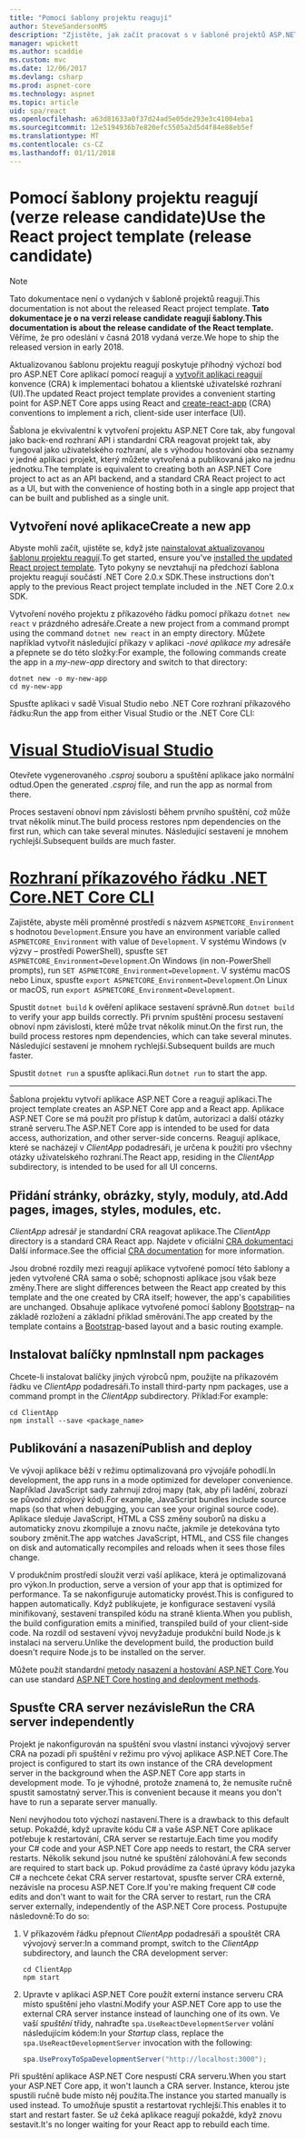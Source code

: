 ```yaml
---
title: "Pomocí šablony projektu reagují"
author: SteveSandersonMS
description: "Zjistěte, jak začít pracovat s v šabloně projektů ASP.NET Core jednostránkové aplikace (SPA) release candidate reagují a vytvořit aplikaci reagují."
manager: wpickett
ms.author: scaddie
ms.custom: mvc
ms.date: 12/06/2017
ms.devlang: csharp
ms.prod: aspnet-core
ms.technology: aspnet
ms.topic: article
uid: spa/react
ms.openlocfilehash: a63d81633a0f37d24ad5e05de293e3c41004eba1
ms.sourcegitcommit: 12e5194936b7e820efc5505a2d5d4f84e88eb5ef
ms.translationtype: MT
ms.contentlocale: cs-CZ
ms.lasthandoff: 01/11/2018
---
```

# <a name="use-the-react-project-template-release-candidate"></a><span data-ttu-id="37813-103">Pomocí šablony projektu reagují (verze release candidate)</span><span class="sxs-lookup"><span data-stu-id="37813-103">Use the React project template (release candidate)</span></span>

> [!NOTE]
> <span data-ttu-id="37813-104">Tato dokumentace není o vydaných v šabloně projektů reagují.</span><span class="sxs-lookup"><span data-stu-id="37813-104">This documentation is not about the released React project template.</span></span> <span data-ttu-id="37813-105">**Tato dokumentace je o na verzi release candidate reagují šablony.**</span><span class="sxs-lookup"><span data-stu-id="37813-105">**This documentation is about the release candidate of the React template.**</span></span> <span data-ttu-id="37813-106">Věříme, že pro odeslání v časná 2018 vydaná verze.</span><span class="sxs-lookup"><span data-stu-id="37813-106">We hope to ship the released version in early 2018.</span></span>

<span data-ttu-id="37813-107">Aktualizovanou šablonu projektu reagují poskytuje příhodný výchozí bod pro ASP.NET Core aplikací pomocí reagují a [vytvořit aplikaci reagují](https://github.com/facebookincubator/create-react-app) konvence (CRA) k implementaci bohatou a klientské uživatelské rozhraní (UI).</span><span class="sxs-lookup"><span data-stu-id="37813-107">The updated React project template provides a convenient starting point for ASP.NET Core apps using React and [create-react-app](https://github.com/facebookincubator/create-react-app) (CRA) conventions to implement a rich, client-side user interface (UI).</span></span>

<span data-ttu-id="37813-108">Šablona je ekvivalentní k vytvoření projektu ASP.NET Core tak, aby fungoval jako back-end rozhraní API i standardní CRA reagovat projekt tak, aby fungoval jako uživatelského rozhraní, ale s výhodou hostování oba seznamy v jedné aplikaci projekt, který můžete vytvořená a publikovaná jako na jednu jednotku.</span><span class="sxs-lookup"><span data-stu-id="37813-108">The template is equivalent to creating both an ASP.NET Core project to act as an API backend, and a standard CRA React project to act as a UI, but with the convenience of hosting both in a single app project that can be built and published as a single unit.</span></span>

## <a name="create-a-new-app"></a><span data-ttu-id="37813-109">Vytvoření nové aplikace</span><span class="sxs-lookup"><span data-stu-id="37813-109">Create a new app</span></span>

<span data-ttu-id="37813-110">Abyste mohli začít, ujistěte se, když jste [nainstalovat aktualizovanou šablonu projektu reagují](xref:spa/index#installation).</span><span class="sxs-lookup"><span data-stu-id="37813-110">To get started, ensure you've [installed the updated React project template](xref:spa/index#installation).</span></span> <span data-ttu-id="37813-111">Tyto pokyny se nevztahují na předchozí šablona projektu reagují součástí .NET Core 2.0.x SDK.</span><span class="sxs-lookup"><span data-stu-id="37813-111">These instructions don't apply to the previous React project template included in the .NET Core 2.0.x SDK.</span></span>

<span data-ttu-id="37813-112">Vytvoření nového projektu z příkazového řádku pomocí příkazu `dotnet new react` v prázdného adresáře.</span><span class="sxs-lookup"><span data-stu-id="37813-112">Create a new project from a command prompt using the command `dotnet new react` in an empty directory.</span></span> <span data-ttu-id="37813-113">Můžete například vytvořit následující příkazy v aplikaci *-nové aplikace my* adresáře a přepnete se do této složky:</span><span class="sxs-lookup"><span data-stu-id="37813-113">For example, the following commands create the app in a *my-new-app* directory and switch to that directory:</span></span>

```console
dotnet new -o my-new-app
cd my-new-app
```

<span data-ttu-id="37813-114">Spusťte aplikaci v sadě Visual Studio nebo .NET Core rozhraní příkazového řádku:</span><span class="sxs-lookup"><span data-stu-id="37813-114">Run the app from either Visual Studio or the .NET Core CLI:</span></span>

# <a name="visual-studiotabvisual-studio"></a>[<span data-ttu-id="37813-115">Visual Studio</span><span class="sxs-lookup"><span data-stu-id="37813-115">Visual Studio</span></span>](#tab/visual-studio)

<span data-ttu-id="37813-116">Otevřete vygenerovaného *.csproj* souboru a spuštění aplikace jako normální odtud.</span><span class="sxs-lookup"><span data-stu-id="37813-116">Open the generated *.csproj* file, and run the app as normal from there.</span></span>

<span data-ttu-id="37813-117">Proces sestavení obnoví npm závislosti během prvního spuštění, což může trvat několik minut.</span><span class="sxs-lookup"><span data-stu-id="37813-117">The build process restores npm dependencies on the first run, which can take several minutes.</span></span> <span data-ttu-id="37813-118">Následující sestavení je mnohem rychlejší.</span><span class="sxs-lookup"><span data-stu-id="37813-118">Subsequent builds are much faster.</span></span>

# <a name="net-core-clitabnetcore-cli"></a>[<span data-ttu-id="37813-119">Rozhraní příkazového řádku .NET Core</span><span class="sxs-lookup"><span data-stu-id="37813-119">.NET Core CLI</span></span>](#tab/netcore-cli)

<span data-ttu-id="37813-120">Zajistěte, abyste měli proměnné prostředí s názvem `ASPNETCORE_Environment` s hodnotou `Development`.</span><span class="sxs-lookup"><span data-stu-id="37813-120">Ensure you have an environment variable called `ASPNETCORE_Environment` with value of `Development`.</span></span> <span data-ttu-id="37813-121">V systému Windows (v výzvy – prostředí PowerShell), spusťte `SET ASPNETCORE_Environment=Development`.</span><span class="sxs-lookup"><span data-stu-id="37813-121">On Windows (in non-PowerShell prompts), run `SET ASPNETCORE_Environment=Development`.</span></span> <span data-ttu-id="37813-122">V systému macOS nebo Linux, spusťte `export ASPNETCORE_Environment=Development`.</span><span class="sxs-lookup"><span data-stu-id="37813-122">On Linux or macOS, run `export ASPNETCORE_Environment=Development`.</span></span>

<span data-ttu-id="37813-123">Spustit `dotnet build` k ověření aplikace sestavení správně.</span><span class="sxs-lookup"><span data-stu-id="37813-123">Run `dotnet build` to verify your app builds correctly.</span></span> <span data-ttu-id="37813-124">Při prvním spuštění procesu sestavení obnoví npm závislosti, které může trvat několik minut.</span><span class="sxs-lookup"><span data-stu-id="37813-124">On the first run, the build process restores npm dependencies, which can take several minutes.</span></span> <span data-ttu-id="37813-125">Následující sestavení je mnohem rychlejší.</span><span class="sxs-lookup"><span data-stu-id="37813-125">Subsequent builds are much faster.</span></span>

<span data-ttu-id="37813-126">Spustit `dotnet run` a spusťte aplikaci.</span><span class="sxs-lookup"><span data-stu-id="37813-126">Run `dotnet run` to start the app.</span></span>

---

<span data-ttu-id="37813-127">Šablona projektu vytvoří aplikace ASP.NET Core a reagují aplikaci.</span><span class="sxs-lookup"><span data-stu-id="37813-127">The project template creates an ASP.NET Core app and a React app.</span></span> <span data-ttu-id="37813-128">Aplikace ASP.NET Core se má použít pro přístup k datům, autorizaci a další otázky straně serveru.</span><span class="sxs-lookup"><span data-stu-id="37813-128">The ASP.NET Core app is intended to be used for data access, authorization, and other server-side concerns.</span></span> <span data-ttu-id="37813-129">Reagují aplikace, které se nacházejí v *ClientApp* podadresáři, je určena k použití pro všechny otázky uživatelského rozhraní.</span><span class="sxs-lookup"><span data-stu-id="37813-129">The React app, residing in the *ClientApp* subdirectory, is intended to be used for all UI concerns.</span></span>

## <a name="add-pages-images-styles-modules-etc"></a><span data-ttu-id="37813-130">Přidání stránky, obrázky, styly, moduly, atd.</span><span class="sxs-lookup"><span data-stu-id="37813-130">Add pages, images, styles, modules, etc.</span></span>

<span data-ttu-id="37813-131">*ClientApp* adresář je standardní CRA reagovat aplikace.</span><span class="sxs-lookup"><span data-stu-id="37813-131">The *ClientApp* directory is a standard CRA React app.</span></span> <span data-ttu-id="37813-132">Najdete v oficiální [CRA dokumentaci](https://github.com/facebookincubator/create-react-app/blob/master/packages/react-scripts/template/README.md) Další informace.</span><span class="sxs-lookup"><span data-stu-id="37813-132">See the official [CRA documentation](https://github.com/facebookincubator/create-react-app/blob/master/packages/react-scripts/template/README.md) for more information.</span></span>

<span data-ttu-id="37813-133">Jsou drobné rozdíly mezi reagují aplikace vytvořené pomocí této šablony a jeden vytvořené CRA sama o sobě; schopnosti aplikace jsou však beze změny.</span><span class="sxs-lookup"><span data-stu-id="37813-133">There are slight differences between the React app created by this template and the one created by CRA itself; however, the app's capabilities are unchanged.</span></span> <span data-ttu-id="37813-134">Obsahuje aplikace vytvořené pomocí šablony [Bootstrap](https://getbootstrap.com/)– na základě rozložení a základní příklad směrování.</span><span class="sxs-lookup"><span data-stu-id="37813-134">The app created by the template contains a [Bootstrap](https://getbootstrap.com/)-based layout and a basic routing example.</span></span>

## <a name="install-npm-packages"></a><span data-ttu-id="37813-135">Instalovat balíčky npm</span><span class="sxs-lookup"><span data-stu-id="37813-135">Install npm packages</span></span>

<span data-ttu-id="37813-136">Chcete-li instalovat balíčky jiných výrobců npm, použijte na příkazovém řádku ve *ClientApp* podadresáři.</span><span class="sxs-lookup"><span data-stu-id="37813-136">To install third-party npm packages, use a command prompt in the *ClientApp* subdirectory.</span></span> <span data-ttu-id="37813-137">Příklad:</span><span class="sxs-lookup"><span data-stu-id="37813-137">For example:</span></span>

```console
cd ClientApp
npm install --save <package_name>
```

## <a name="publish-and-deploy"></a><span data-ttu-id="37813-138">Publikování a nasazení</span><span class="sxs-lookup"><span data-stu-id="37813-138">Publish and deploy</span></span>

<span data-ttu-id="37813-139">Ve vývoji aplikace běží v režimu optimalizovaná pro vývojáře pohodlí.</span><span class="sxs-lookup"><span data-stu-id="37813-139">In development, the app runs in a mode optimized for developer convenience.</span></span> <span data-ttu-id="37813-140">Například JavaScript sady zahrnují zdroj mapy (tak, aby při ladění, zobrazí se původní zdrojový kód).</span><span class="sxs-lookup"><span data-stu-id="37813-140">For example, JavaScript bundles include source maps (so that when debugging, you can see your original source code).</span></span> <span data-ttu-id="37813-141">Aplikace sleduje JavaScript, HTML a CSS změny souborů na disku a automaticky znovu zkompiluje a znovu načte, jakmile je detekována tyto soubory změnit.</span><span class="sxs-lookup"><span data-stu-id="37813-141">The app watches JavaScript, HTML, and CSS file changes on disk and automatically recompiles and reloads when it sees those files change.</span></span>

<span data-ttu-id="37813-142">V produkčním prostředí sloužit verzi vaší aplikace, která je optimalizovaná pro výkon.</span><span class="sxs-lookup"><span data-stu-id="37813-142">In production, serve a version of your app that is optimized for performance.</span></span> <span data-ttu-id="37813-143">Ta se nakonfiguruje automaticky provést.</span><span class="sxs-lookup"><span data-stu-id="37813-143">This is configured to happen automatically.</span></span> <span data-ttu-id="37813-144">Když publikujete, je konfigurace sestavení vysílá minifikovaný, sestavení transpiled kódu na straně klienta.</span><span class="sxs-lookup"><span data-stu-id="37813-144">When you publish, the build configuration emits a minified, transpiled build of your client-side code.</span></span> <span data-ttu-id="37813-145">Na rozdíl od sestavení vývoj nevyžaduje produkční build Node.js k instalaci na serveru.</span><span class="sxs-lookup"><span data-stu-id="37813-145">Unlike the development build, the production build doesn't require Node.js to be installed on the server.</span></span>

<span data-ttu-id="37813-146">Můžete použít standardní [metody nasazení a hostování ASP.NET Core](xref:host-and-deploy/index).</span><span class="sxs-lookup"><span data-stu-id="37813-146">You can use standard [ASP.NET Core hosting and deployment methods](xref:host-and-deploy/index).</span></span>

## <a name="run-the-cra-server-independently"></a><span data-ttu-id="37813-147">Spusťte CRA server nezávisle</span><span class="sxs-lookup"><span data-stu-id="37813-147">Run the CRA server independently</span></span>

<span data-ttu-id="37813-148">Projekt je nakonfigurován na spuštění svou vlastní instanci vývojový server CRA na pozadí při spuštění v režimu pro vývoj aplikace ASP.NET Core.</span><span class="sxs-lookup"><span data-stu-id="37813-148">The project is configured to start its own instance of the CRA development server in the background when the ASP.NET Core app starts in development mode.</span></span> <span data-ttu-id="37813-149">To je výhodné, protože znamená to, že nemusíte ručně spustit samostatný server.</span><span class="sxs-lookup"><span data-stu-id="37813-149">This is convenient because it means you don't have to run a separate server manually.</span></span>

<span data-ttu-id="37813-150">Není nevýhodou toto výchozí nastavení.</span><span class="sxs-lookup"><span data-stu-id="37813-150">There is a drawback to this default setup.</span></span> <span data-ttu-id="37813-151">Pokaždé, když upravíte kódu C# a vaše ASP.NET Core aplikace potřebuje k restartování, CRA server se restartuje.</span><span class="sxs-lookup"><span data-stu-id="37813-151">Each time you modify your C# code and your ASP.NET Core app needs to restart, the CRA server restarts.</span></span> <span data-ttu-id="37813-152">Několik sekund jsou nutné ke spuštění zálohování.</span><span class="sxs-lookup"><span data-stu-id="37813-152">A few seconds are required to start back up.</span></span> <span data-ttu-id="37813-153">Pokud provádíme za časté úpravy kódu jazyka C# a nechcete čekat CRA server restartovat, spusťte server CRA externě, nezávisle na procesu ASP.NET Core.</span><span class="sxs-lookup"><span data-stu-id="37813-153">If you're making frequent C# code edits and don't want to wait for the CRA server to restart, run the CRA server externally, independently of the ASP.NET Core process.</span></span> <span data-ttu-id="37813-154">Postupujte následovně:</span><span class="sxs-lookup"><span data-stu-id="37813-154">To do so:</span></span>

1. <span data-ttu-id="37813-155">V příkazovém řádku přepnout *ClientApp* podadresáři a spouštět CRA vývojový server:</span><span class="sxs-lookup"><span data-stu-id="37813-155">In a command prompt, switch to the *ClientApp* subdirectory, and launch the CRA development server:</span></span>

    ```console
    cd ClientApp
    npm start
    ```

2. <span data-ttu-id="37813-156">Upravte v aplikaci ASP.NET Core použít externí instance serveru CRA místo spuštění jeho vlastní.</span><span class="sxs-lookup"><span data-stu-id="37813-156">Modify your ASP.NET Core app to use the external CRA server instance instead of launching one of its own.</span></span> <span data-ttu-id="37813-157">Ve vaší *spuštění* třídy, nahraďte `spa.UseReactDevelopmentServer` volání následujícím kódem:</span><span class="sxs-lookup"><span data-stu-id="37813-157">In your *Startup* class, replace the `spa.UseReactDevelopmentServer` invocation with the following:</span></span>

    ```csharp
    spa.UseProxyToSpaDevelopmentServer("http://localhost:3000");
    ```

<span data-ttu-id="37813-158">Při spuštění aplikace ASP.NET Core nespustí CRA serveru.</span><span class="sxs-lookup"><span data-stu-id="37813-158">When you start your ASP.NET Core app, it won't launch a CRA server.</span></span> <span data-ttu-id="37813-159">Instance, kterou jste spustili ručně bude místo něj použita.</span><span class="sxs-lookup"><span data-stu-id="37813-159">The instance you started manually is used instead.</span></span> <span data-ttu-id="37813-160">To umožňuje spustit a restartovat rychlejší.</span><span class="sxs-lookup"><span data-stu-id="37813-160">This enables it to start and restart faster.</span></span> <span data-ttu-id="37813-161">Se už čeká aplikace reagují pokaždé, když znovu sestavit.</span><span class="sxs-lookup"><span data-stu-id="37813-161">It's no longer waiting for your React app to rebuild each time.</span></span>
